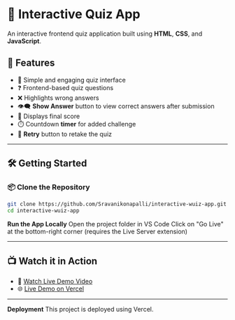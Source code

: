 # 🧠 Interactive Quiz App

An interactive frontend quiz application built using **HTML**, **CSS**, and **JavaScript**.

## 🚀 Features

- 📝 Simple and engaging quiz interface  
- ❓ Frontend-based quiz questions  
- ❌ Highlights wrong answers  
- 👁️‍🗨️ **Show Answer** button to view correct answers after submission  
- 🧮 Displays final score  
- ⏱️ Countdown **timer** for added challenge  
- 🔁 **Retry** button to retake the quiz  

---

## 🛠️ Getting Started

### 📦 Clone the Repository

```bash
git clone https://github.com/Sravanikonapalli/interactive-wuiz-app.git
cd interactive-wuiz-app
```

**Run the App Locally**
Open the project folder in VS Code
Click on "Go Live" at the bottom-right corner
(requires the Live Server extension)

----

## 📺 Watch it in Action

- 🎥 [Watch Live Demo Video](https://drive.google.com/file/d/1cgSMbYTCY62mlU29_tMMg1Xeq4rh2-8W/view?usp=sharing)
- 🌐 [Live Demo on Vercel](https://interactive-wuiz-app.vercel.app/)

-----

**Deployment**
This project is deployed using Vercel.
